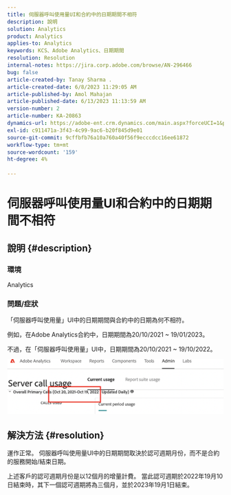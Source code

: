 ```yaml
---
title: 伺服器呼叫使用量UI和合約中的日期期間不相符
description: 說明
solution: Analytics
product: Analytics
applies-to: Analytics
keywords: KCS、Adobe Analytics、日期期間
resolution: Resolution
internal-notes: https://jira.corp.adobe.com/browse/AN-296466
bug: false
article-created-by: Tanay Sharma .
article-created-date: 6/8/2023 11:29:05 AM
article-published-by: Amol Mahajan
article-published-date: 6/13/2023 11:13:59 AM
version-number: 2
article-number: KA-20863
dynamics-url: https://adobe-ent.crm.dynamics.com/main.aspx?forceUCI=1&pagetype=entityrecord&etn=knowledgearticle&id=718f0faa-ef05-ee11-8f6e-6045bd006b3d
exl-id: c911471a-3f43-4c99-9ac6-b20f845d9e01
source-git-commit: 9cffbfb76a10a760a40f56f9ecccdcc16ee61872
workflow-type: tm+mt
source-wordcount: '159'
ht-degree: 4%

---
```


# 伺服器呼叫使用量UI和合約中的日期期間不相符

## 說明 {#description}


### <b>環境</b>

Analytics

### <b>問題/症狀</b>

「伺服器呼叫使用量」UI中的日期期間與合約中的日期為何不相符。

例如，在Adobe Analytics合約中，日期期間為20/10/2021 ~ 19/01/2023。


不過，在「伺服器呼叫使用量」UI中，日期期間為20/10/2021 ~ 19/10/2022。


<b>![](assets/___728f0faa-ef05-ee11-8f6e-6045bd006b3d___.png)</b>

## 解決方法 {#resolution}


運作正常。 伺服器呼叫使用量UI中的日期期間取決於認可週期月份，而不是合約的服務開始/結束日期。

上述客戶的認可週期月份是以12個月的增量計費。 當此認可週期於2022年19月10日結束時，其下一個認可週期將為三個月，並於2023年19月1日結束。
